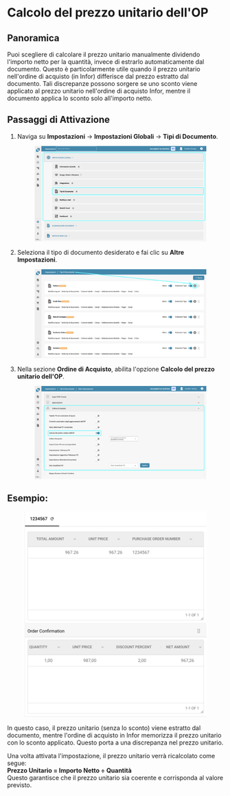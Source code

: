 # Calcolo del prezzo unitario dell'OP

## **Panoramica**

Puoi scegliere di calcolare il prezzo unitario manualmente dividendo l'importo netto per la quantità, invece di estrarlo automaticamente dal documento. Questo è particolarmente utile quando il prezzo unitario nell'ordine di acquisto (in Infor) differisce dal prezzo estratto dal documento. Tali discrepanze possono sorgere se uno sconto viene applicato al prezzo unitario nell'ordine di acquisto Infor, mentre il documento applica lo sconto solo all'importo netto.

## **Passaggi di Attivazione**

1.  Naviga su **Impostazioni** -> **Impostazioni Globali** -> **Tipi di Documento**.

    <figure><img src="../../../../../../.gitbook/assets/Calculate_PO_unit_price_1_it.png" alt=""><figcaption></figcaption></figure>
2.  Seleziona il tipo di documento desiderato e fai clic su **Altre Impostazioni**.

    <figure><img src="../../../../../../.gitbook/assets/Calculate_PO_unit_price_2_it.png" alt=""><figcaption></figcaption></figure>
3.  Nella sezione **Ordine di Acquisto**, abilita l'opzione **Calcolo del prezzo unitario dell'OP**.

    <figure><img src="../../../../../../.gitbook/assets/Calculate_PO_unit_price_3_it.png" alt=""><figcaption></figcaption></figure>

## Esempio:

<figure><img src="../../../../../../.gitbook/assets/Calculate_PO_unit_price_4.png" alt="" width="563"><figcaption></figcaption></figure>

In questo caso, il prezzo unitario (senza lo sconto) viene estratto dal documento, mentre l'ordine di acquisto in Infor memorizza il prezzo unitario con lo sconto applicato. Questo porta a una discrepanza nel prezzo unitario.

Una volta attivata l'impostazione, il prezzo unitario verrà ricalcolato come segue:\
**Prezzo Unitario = Importo Netto ÷ Quantità**\
Questo garantisce che il prezzo unitario sia coerente e corrisponda al valore previsto.
